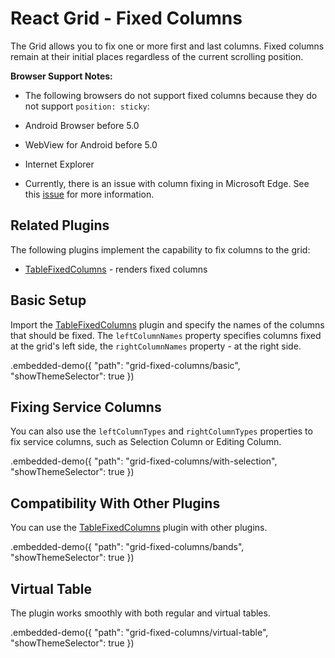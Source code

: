 # React Grid - Fixed Columns

The Grid allows you to fix one or more first and last columns. Fixed columns remain at their initial places regardless of the current scrolling position.

**Browser Support Notes:**

- The following browsers do not support fixed columns because they do not support `position: sticky`:
 - Android Browser before 5.0
 - WebView for Android before 5.0
 - Internet Explorer

- Currently, there is an issue with column fixing in Microsoft Edge. See this [issue](https://developer.microsoft.com/en-us/microsoft-edge/platform/issues/16792336/) for more information.

## Related Plugins

The following plugins implement the capability to fix columns to the grid:

- [TableFixedColumns](../reference/table-fixed-columns.md) - renders fixed columns

## Basic Setup

Import the [TableFixedColumns](../reference/table-fixed-columns.md) plugin and specify the names of the columns that should be fixed. The `leftColumnNames` property specifies columns fixed at the grid's left side, the `rightColumnNames` property - at the right side.

.embedded-demo({ "path": "grid-fixed-columns/basic", "showThemeSelector": true })

## Fixing Service Columns

You can also use the `leftColumnTypes` and `rightColumnTypes` properties to fix service columns, such as Selection Column or Editing Column.

.embedded-demo({ "path": "grid-fixed-columns/with-selection", "showThemeSelector": true })

## Compatibility With Other Plugins

You can use the [TableFixedColumns](../reference/table-fixed-columns.md) plugin with other plugins.

.embedded-demo({ "path": "grid-fixed-columns/bands", "showThemeSelector": true })

## Virtual Table

The plugin works smoothly with both regular and virtual tables.

.embedded-demo({ "path": "grid-fixed-columns/virtual-table", "showThemeSelector": true })

